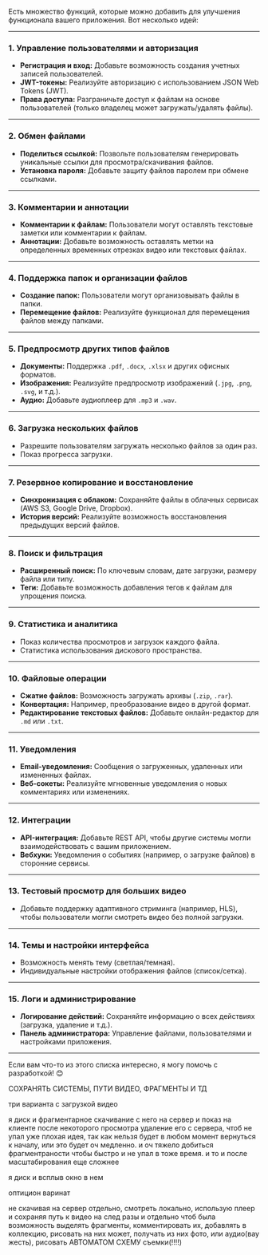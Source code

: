 Есть множество функций, которые можно добавить для улучшения функционала вашего приложения. Вот несколько идей:

---

### 1. **Управление пользователями и авторизация**
   - **Регистрация и вход:** Добавьте возможность создания учетных записей пользователей.
   - **JWT-токены:** Реализуйте авторизацию с использованием JSON Web Tokens (JWT).
   - **Права доступа:** Разграничьте доступ к файлам на основе пользователей (только владелец может загружать/удалять файлы).

---

### 2. **Обмен файлами**
   - **Поделиться ссылкой:** Позвольте пользователям генерировать уникальные ссылки для просмотра/скачивания файлов.
   - **Установка пароля:** Добавьте защиту файлов паролем при обмене ссылками.

---

### 3. **Комментарии и аннотации**
   - **Комментарии к файлам:** Пользователи могут оставлять текстовые заметки или комментарии к файлам.
   - **Аннотации:** Добавьте возможность оставлять метки на определенных временных отрезках видео или текстовых файлах.

---

### 4. **Поддержка папок и организации файлов**
   - **Создание папок:** Пользователи могут организовывать файлы в папки.
   - **Перемещение файлов:** Реализуйте функционал для перемещения файлов между папками.

---

### 5. **Предпросмотр других типов файлов**
   - **Документы:** Поддержка `.pdf`, `.docx`, `.xlsx` и других офисных форматов.
   - **Изображения:** Реализуйте предпросмотр изображений (`.jpg`, `.png`, `.svg`, и т.д.).
   - **Аудио:** Добавьте аудиоплеер для `.mp3` и `.wav`.

---

### 6. **Загрузка нескольких файлов**
   - Разрешите пользователям загружать несколько файлов за один раз.
   - Показ прогресса загрузки.

---

### 7. **Резервное копирование и восстановление**
   - **Синхронизация с облаком:** Сохраняйте файлы в облачных сервисах (AWS S3, Google Drive, Dropbox).
   - **История версий:** Реализуйте возможность восстановления предыдущих версий файлов.

---

### 8. **Поиск и фильтрация**
   - **Расширенный поиск:** По ключевым словам, дате загрузки, размеру файла или типу.
   - **Теги:** Добавьте возможность добавления тегов к файлам для упрощения поиска.

---

### 9. **Статистика и аналитика**
   - Показ количества просмотров и загрузок каждого файла.
   - Статистика использования дискового пространства.

---

### 10. **Файловые операции**
   - **Сжатие файлов:** Возможность загружать архивы (`.zip`, `.rar`).
   - **Конвертация:** Например, преобразование видео в другой формат.
   - **Редактирование текстовых файлов:** Добавьте онлайн-редактор для `.md` или `.txt`.

---

### 11. **Уведомления**
   - **Email-уведомления:** Сообщения о загруженных, удаленных или измененных файлах.
   - **Веб-сокеты:** Реализуйте мгновенные уведомления о новых комментариях или изменениях.

---

### 12. **Интеграции**
   - **API-интеграция:** Добавьте REST API, чтобы другие системы могли взаимодействовать с вашим приложением.
   - **Вебхуки:** Уведомления о событиях (например, о загрузке файлов) в сторонние сервисы.

---

### 13. **Тестовый просмотр для больших видео**
   - Добавьте поддержку адаптивного стриминга (например, HLS), чтобы пользователи могли смотреть видео без полной загрузки.

---

### 14. **Темы и настройки интерфейса**
   - Возможность менять тему (светлая/темная).
   - Индивидуальные настройки отображения файлов (список/сетка).

---

### 15. **Логи и администрирование**
   - **Логирование действий:** Сохраняйте информацию о всех действиях (загрузка, удаление и т.д.).
   - **Панель администратора:** Управление файлами, пользователями и настройками приложения.

---

Если вам что-то из этого списка интересно, я могу помочь с разработкой! 😊


СОХРАНЯТЬ СИСТЕМЫ, ПУТИ ВИДЕО, ФРАГМЕНТЫ И ТД

три варианта с загрузкой видео

я диск и фрагментарное скачивание с него на сервер и показ на клиенте
после некоторого просмотра удаление его с сервера, чтоб не упал
уже плохая идея, так как нельзя будет в любом момент вернуться к началу, или это будет оч медленно. и оч тяжело добиться фрагментраности чтобы быстро и не упал в тоже время. и то и после масштабирования еще сложнее

я диск и всплыв окно в нем

оптицион варинат

не скачивая на сервер отдельно, смотреть локально, использую плеер и сохраняя путь к видео на след разы и отдельно чтоб была возможность выделять фрагменты, комментировать их, добавлять в коллекцию, рисовать на них может, получать из них фото, или аудио(вау жесть), рисовать АВТОМАТОМ СХЕМУ съемки(!!!!)

